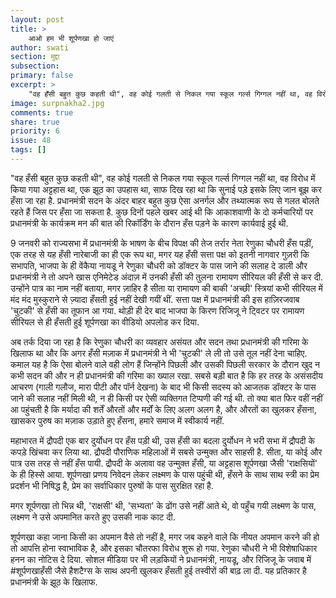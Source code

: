 ```yaml
---
layout: post
title: >
    आओ हम भी शूर्पणखा हो जाएं
author: swati
section: मुद्दा
subsection:
primary: false
excerpt: >
    "वह हँसी बहुत कुछ कहती थी", वह कोई गलती से निकल गया स्कूल गर्ल्स गिग्गल नहीं था, वह विरोध में किया गया अट्टहास था, एक झूठ का उपहास था, साफ दिख रहा था कि सुनाई पड़े इसके लिए जान बूझ कर हँसा जा रहा है. प्रधानमंत्री सदन के अंदर बाहर बहुत कुछ ऐसा अनर्गल और तथ्यात्मक रूप से गलत बोलते रहते हैं जिस पर हँसा जा सकता है.
image: surpnakha2.jpg
comments: true
share: true
priority: 6
issue: 48
tags: []
---
```


"वह हँसी बहुत कुछ कहती थी", वह कोई गलती से निकल गया स्कूल गर्ल्स गिग्गल नहीं था, वह विरोध में किया गया अट्टहास था, एक झूठ का उपहास था, साफ दिख रहा था कि सुनाई पड़े इसके लिए जान बूझ कर हँसा जा रहा है. प्रधानमंत्री सदन के अंदर बाहर बहुत कुछ ऐसा अनर्गल और तथ्यात्मक रूप से गलत बोलते रहते हैं जिस पर हँसा जा सकता है. कुछ दिनों पहले खबर आई थी कि आकाशवाणी के दो कर्मचारियों पर प्रधानमंत्री के कार्यक्रम मन की बात की रिकॉर्डिंग के दौरान हँस पड़ने के कारण कार्यवाई हुई थी.

9 जनवरी को राज्यसभा में प्रधानमंत्री के भाषण के बीच विपक्ष की तेज तर्रार नेता रेणुका चौधरी हँस पड़ीं, एक तरह से यह हँसी नारेबाजी का ही एक रूप था, मगर यह हँसी सत्ता पक्ष को इतनी नागवार गुज़री कि सभापति, भाजपा के ही वेंकैया नायडू ने रेणुका चौधरी को डॉक्टर के पास जाने की सलाह दे डाली और प्रधानमंत्री ने तो अपने खास एनिमेटेड अंदाज़ में उनकी हँसी की तुलना रामायण सीरियल की हँसी से कर दी. उन्होंने पात्र का नाम नहीं बताया, मगर ज़ाहिर है सीता या रामायण की बाकी 'अच्छी' स्त्रियां कभी सीरियल में मंद मंद मुस्कुराने से ज़्यादा हँसती हुई नहीं देखी गयीं थीं. सत्ता पक्ष में प्रधानमंत्री की इस हाज़िरजवाब 'चुटकी' से हँसी का तूफान आ गया. थोड़ी ही देर बाद भाजपा के किरण रिजिजू ने ट्विटर पर रामायण सीरियल से ही हँसती हुई शूर्पणखा का वीडियो अपलोड कर दिया.

अब तर्क दिया जा रहा है कि रेणुका चौधरी का व्यवहार असंयत और सदन तथा प्रधानमंत्री की गरिमा के खिलाफ था और कि अगर हँसी मज़ाक में प्रधानमंत्री ने भी 'चुटकी' ले ली तो उसे तूल नहीं देना चाहिए. कमाल यह है कि ऐसा बोलने वाले वही लोग हैं जिन्होंने पिछली और उसकी पिछली सरकार के दौरान खुद न कभी सदन की और न ही प्रधानमंत्री की गरिमा का ख्याल रखा. सबसे बड़ी बात है कि हर तरह के असंसदीय आचरण (गाली गलौज, मारा पीटी और पॉर्न देखना) के बाद भी किसी सदस्य को आजतक डॉक्टर के पास जाने की सलाह नहीं मिली थी, न ही किसी पर ऐसी व्यक्तिगत टिप्पणी की गई थी. तो क्या बात फिर वहीं नहीं आ पहुंचती है कि मर्यादा की शर्तें औरतों और मर्दों के लिए अलग अलग है, और औरतों का खुलकर हँसना, खासकर पुरुष का मज़ाक उड़ाते हुए हँसना, हमारे समाज में स्वीकार्य नहीं.

महाभारत में द्रौपदी एक बार दुर्योधन पर हँस पड़ी थी, उस हँसी का बदला दुर्योधन ने भरी सभा में द्रौपदी के कपड़े खिंचवा कर लिया था. द्रौपदी पौराणिक महिलाओं में सबसे उन्मुक्त और साहसी है. सीता, या कोई और पात्र उस तरह से नहीं हँस पायी. द्रौपदी के अलावा वह उन्मुक्त हँसी, या अट्टहास शूर्पणखा जैसी 'राक्षसियों' के ही हिस्से आया. शूर्पणखा प्रणय निवेदन लेकर लक्ष्मण के पास पहुंची थी, हँसने के साथ साथ स्त्री का प्रेम प्रदर्शन भी निषिद्ध है, प्रेम का सर्वाधिकार पुरुषों के पास सुरक्षित रहा है.

मगर शूर्पणखा तो भिन्न थी, 'राक्षसी' थी, 'सभ्यता' के ढोंग उसे नहीं आते थे, वो पहुँच गयी लक्ष्मण के पास, लक्ष्मण ने उसे अपमानित करते हुए उसकी नाक काट दी.

शूर्पणखा कहा जाना किसी का अपमान वैसे तो नहीं है, मगर जब कहने वाले कि नीयत अपमान करने की हो तो आपत्ति होना स्वाभाविक है, और इसका चौतरफा विरोध शुरू हो गया. रेणुका चौधरी ने भी विशेषाधिकार हनन का नोटिस दे दिया. सोशल मीडिया पर भी लड़कियों ने प्रधानमंत्री, नायडू, और रिजिजू के जवाब में #शूर्पणखाहँसी जैसे हैशटैग्स के साथ अपनी खुलकर हँसती हुई तस्वीरों की बाढ़ ला दी. यह प्रतिकार है प्रधानमंत्री के झूठ के खिलाफ.